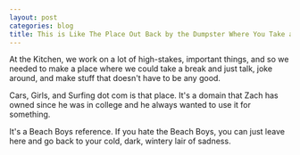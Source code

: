 ```yaml
---
layout: post
categories: blog
title: This is Like The Place Out Back by the Dumpster Where You Take a Break
---
```


At the Kitchen, we work on a lot of high-stakes, important things, and so we needed to make a place where we could take a break and just talk, joke around, and make stuff that doesn't have to be any good.

Cars, Girls, and Surfing dot com is that place. It's a domain that Zach has owned since he was in college and he always wanted to use it for something.

It's a Beach Boys reference. If you hate the Beach Boys, you can just leave here and go back to your cold, dark, wintery lair of sadness.